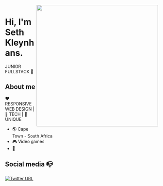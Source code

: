 <img align="right" width="400" height="400" src="https://bestanimations.com/media/coins/781167865gold-coins-animated-gif.gif">


# Hi, I'm Seth Kleynhans.

JUNIOR FULLSTACK :robot: 



## About me 

:heart: RESPONSIVE WEB DESIGN | :black_heart: TECH | :blue_heart: UNIQUE

- :earth_americas: Cape Town - South Africa
- :video_game: Video games
- 💎


## Social media :mailbox_with_no_mail:

[![Twitter URL](https://img.shields.io/twitter/url?color=%230072b1&label=connect&logo=linkedin&logoColor=%230072b1&style=flat-square&url=https%3A%2F%2Fwww.linkedin.com%2Fin%2Falejandro-ramirez-ciceros%2F)](https://www.linkedin.com/in/webdevseth/)
